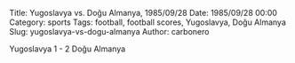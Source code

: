 Title: Yugoslavya vs. Doğu Almanya, 1985/09/28
Date: 1985/09/28 00:00
Category: sports
Tags: football, football scores, Yugoslavya, Doğu Almanya
Slug: yugoslavya-vs-dogu-almanya
Author: carbonero


Yugoslavya 1 - 2 Doğu Almanya
